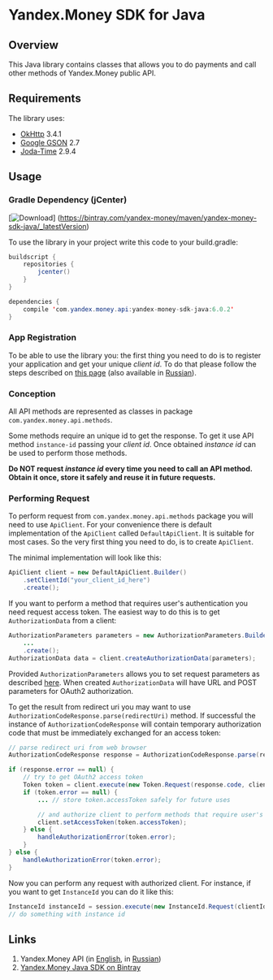 # Yandex.Money SDK for Java

## Overview

This Java library contains classes that allows you to do payments and call other methods of Yandex.Money public API.

## Requirements

The library uses:

* [OkHttp][1] 3.4.1
* [Google GSON][2] 2.7
* [Joda-Time][7] 2.9.4

## Usage

### Gradle Dependency (jCenter)

[![Download](https://api.bintray.com/packages/yandex-money/maven/yandex-money-sdk-java/images/download.svg)]
(https://bintray.com/yandex-money/maven/yandex-money-sdk-java/_latestVersion)

To use the library in your project write this code to your build.gradle:

```java
buildscript {
    repositories {
        jcenter()
    }
}

dependencies {
    compile 'com.yandex.money.api:yandex-money-sdk-java:6.0.2'
}
```

### App Registration

To be able to use the library you: the first thing you need to do is to register your application and get your unique
*client id*. To do that please follow the steps described on [this page][3] (also available in [Russian][4]).

### Conception

All API methods are represented as classes in package `com.yandex.money.api.methods`.

Some methods require an unique id to get the response. To get it use API method `instance-id` passing your *client id*.
Once obtained *instance id* can be used to perform those methods.

**Do NOT request *instance id* every time you need to call an API method. Obtain it once, store it safely and reuse it
in future requests.**

### Performing Request

To perform request from `com.yandex.money.api.methods` package you will need to use `ApiClient`. For your convenience
there is default implementation of the `ApiClient` called  `DefaultApiClient`. It is suitable for most cases. So the
very first thing you need to do, is to create `ApiClient`.

The minimal implementation will look like this:

```Java
ApiClient client = new DefaultApiClient.Builder()
    .setClientId("your_client_id_here")
    .create();
```

If you want to perform a method that requires user's authentication you need request access token. The easiest way to
do this is to get `AuthorizationData` from a client:

```Java
AuthorizationParameters parameters = new AuthorizationParameters.Builder()
    ...
    .create();
AuthorizationData data = client.createAuthorizationData(parameters);
```

Provided `AuthorizationParameters` allows you to set request parameters as described [here][9]. When created
`AuthorizationData` will have URL and POST parameters for OAuth2 authorization.

To get the result from redirect uri you may want to use `AuthorizationCodeResponse.parse(redirectUri)` method. If
successful the instance of `AuthorizationCodeResponse` will contain temporary authorization code that must be
immediately exchanged for an access token:

```Java
// parse redirect uri from web browser
AuthorizationCodeResponse response = AuthorizationCodeResponse.parse(redirectUri);

if (response.error == null) {
    // try to get OAuth2 access token
    Token token = client.execute(new Token.Request(response.code, client.getClientId(), myRedirectUri, myClientSecret));
    if (token.error == null) {
        ... // store token.accessToken safely for future uses

        // and authorize client to perform methods that require user's authentication
        client.setAccessToken(token.accessToken);
    } else {
        handleAuthorizationError(token.error);
    }
} else {
    handleAuthorizationError(token.error);
}
```

Now you can perform any request with authorized client. For instance, if you want to get `InstanceId` you can do it like
this:

```Java
InstanceId instanceId = session.execute(new InstanceId.Request(clientId));
// do something with instance id
```

## Links

1. Yandex.Money API (in [English][5], in [Russian][6])
2. [Yandex.Money Java SDK on Bintray][8]

[1]: http://square.github.io/okhttp/
[2]: https://code.google.com/p/google-gson/
[3]: http://api.yandex.com/money/doc/dg/tasks/register-client.xml
[4]: http://api.yandex.ru/money/doc/dg/tasks/register-client.xml
[5]: http://api.yandex.com/money/
[6]: http://api.yandex.ru/money/
[7]: http://www.joda.org/joda-time/
[8]: https://bintray.com/yandex-money/maven/yandex-money-sdk-java/view
[9]: https://tech.yandex.com/money/doc/dg/reference/request-access-token-docpage/
